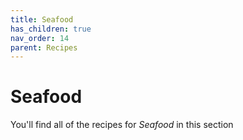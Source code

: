 ```yaml
---
title: Seafood
has_children: true
nav_order: 14
parent: Recipes
---
```


# Seafood

You'll find all of the recipes for *Seafood* in this section

